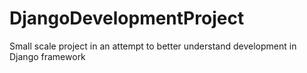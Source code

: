 # DjangoDevelopmentProject
Small scale project in an attempt to better understand development in Django framework
